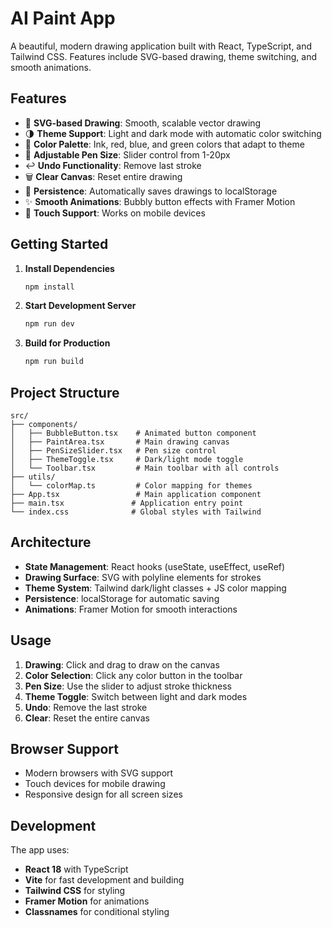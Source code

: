 # AI Paint App

A beautiful, modern drawing application built with React, TypeScript, and Tailwind CSS. Features include SVG-based drawing, theme switching, and smooth animations.

## Features

- 🎨 **SVG-based Drawing**: Smooth, scalable vector drawing
- 🌗 **Theme Support**: Light and dark mode with automatic color switching
- 🎯 **Color Palette**: Ink, red, blue, and green colors that adapt to theme
- 📏 **Adjustable Pen Size**: Slider control from 1-20px
- ↩️ **Undo Functionality**: Remove last stroke
- 🗑️ **Clear Canvas**: Reset entire drawing
- 💾 **Persistence**: Automatically saves drawings to localStorage
- ✨ **Smooth Animations**: Bubbly button effects with Framer Motion
- 📱 **Touch Support**: Works on mobile devices

## Getting Started

1. **Install Dependencies**
   ```bash
   npm install
   ```

2. **Start Development Server**
   ```bash
   npm run dev
   ```

3. **Build for Production**
   ```bash
   npm run build
   ```

## Project Structure

```
src/
├── components/
│   ├── BubbleButton.tsx    # Animated button component
│   ├── PaintArea.tsx       # Main drawing canvas
│   ├── PenSizeSlider.tsx   # Pen size control
│   ├── ThemeToggle.tsx     # Dark/light mode toggle
│   └── Toolbar.tsx         # Main toolbar with all controls
├── utils/
│   └── colorMap.ts         # Color mapping for themes
├── App.tsx                 # Main application component
├── main.tsx               # Application entry point
└── index.css              # Global styles with Tailwind
```

## Architecture

- **State Management**: React hooks (useState, useEffect, useRef)
- **Drawing Surface**: SVG with polyline elements for strokes
- **Theme System**: Tailwind dark/light classes + JS color mapping
- **Persistence**: localStorage for automatic saving
- **Animations**: Framer Motion for smooth interactions

## Usage

1. **Drawing**: Click and drag to draw on the canvas
2. **Color Selection**: Click any color button in the toolbar
3. **Pen Size**: Use the slider to adjust stroke thickness
4. **Theme Toggle**: Switch between light and dark modes
5. **Undo**: Remove the last stroke
6. **Clear**: Reset the entire canvas

## Browser Support

- Modern browsers with SVG support
- Touch devices for mobile drawing
- Responsive design for all screen sizes

## Development

The app uses:
- **React 18** with TypeScript
- **Vite** for fast development and building
- **Tailwind CSS** for styling
- **Framer Motion** for animations
- **Classnames** for conditional styling

